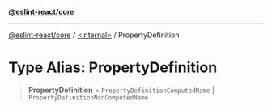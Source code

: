 [**@eslint-react/core**](../../README.md)

***

[@eslint-react/core](../../README.md) / [\<internal\>](../README.md) / PropertyDefinition

# Type Alias: PropertyDefinition

> **PropertyDefinition** = `PropertyDefinitionComputedName` \| `PropertyDefinitionNonComputedName`
